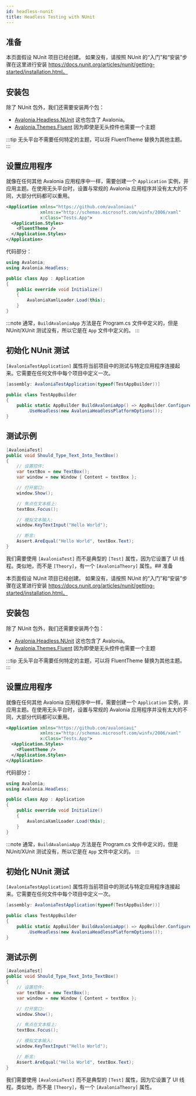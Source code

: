 ```yaml
---
id: headless-nunit
title: Headless Testing with NUnit
---
```


## 准备

本页面假设 NUnit 项目已经创建。
如果没有，请按照 NUnit 的“入门”和“安装”步骤在这里进行安装 https://docs.nunit.org/articles/nunit/getting-started/installation.html。

## 安装包

除了 NUnit 包外，我们还需要安装两个包：
- [Avalonia.Headless.NUnit](https://www.nuget.org/packages/Avalonia.Headless.NUnit) 这也包含了 Avalonia。
- [Avalonia.Themes.Fluent](https://www.nuget.org/packages/Avalonia.Themes.Fluent) 因为即使是无头控件也需要一个主题

:::tip
无头平台不需要任何特定的主题，可以将 FluentTheme 替换为其他主题。
:::

## 设置应用程序
就像在任何其他 Avalonia 应用程序中一样，需要创建一个 `Application` 实例，并应用主题。在使用无头平台时，设置与常规的 Avalonia 应用程序并没有太大的不同，大部分代码都可以重用。

```xml title=App.axaml
<Application xmlns="https://github.com/avaloniaui"
             xmlns:x="http://schemas.microsoft.com/winfx/2006/xaml"
             x:Class="Tests.App">
  <Application.Styles>
    <FluentTheme />
  </Application.Styles>
</Application>
```

代码部分：

```csharp title=App.axaml.cs
using Avalonia;
using Avalonia.Headless;

public class App : Application
{
    public override void Initialize()
    {
        AvaloniaXamlLoader.Load(this);
    }
}
```

:::note
通常，`BuildAvaloniaApp` 方法是在 Program.cs 文件中定义的，但是 NUnit/XUnit 测试没有，所以它是在 `App` 文件中定义的。
:::

## 初始化 NUnit 测试

`[AvaloniaTestApplication]` 属性将当前项目中的测试与特定应用程序连接起来。它需要在任何文件中每个项目中定义一次。

```csharp
[assembly: AvaloniaTestApplication(typeof(TestAppBuilder))]

public class TestAppBuilder
{
    public static AppBuilder BuildAvaloniaApp() => AppBuilder.Configure<App>()
        .UseHeadless(new AvaloniaHeadlessPlatformOptions());
}
```

## 测试示例

```csharp
[AvaloniaTest]
public void Should_Type_Text_Into_TextBox()
{
    // 设置控件:
    var textBox = new TextBox();
    var window = new Window { Content = textBox };

    // 打开窗口:
    window.Show();

    // 焦点在文本框上:
    textBox.Focus();

    // 模拟文本输入:
    window.KeyTextInput("Hello World");

    // 断言:
    Assert.AreEqual("Hello World", textBox.Text);
}
```

我们需要使用 `[AvaloniaTest]` 而不是典型的 `[Test]` 属性，因为它设置了 UI 线程。类似地，而不是 `[Theory]`，有一个 `[AvaloniaTheory]` 属性。## 准备

本页面假设 NUnit 项目已经创建。
如果没有，请按照 NUnit 的“入门”和“安装”步骤在这里进行安装 https://docs.nunit.org/articles/nunit/getting-started/installation.html。

## 安装包

除了 NUnit 包外，我们还需要安装两个包：
- [Avalonia.Headless.NUnit](https://www.nuget.org/packages/Avalonia.Headless.NUnit) 这也包含了 Avalonia。
- [Avalonia.Themes.Fluent](https://www.nuget.org/packages/Avalonia.Themes.Fluent) 因为即使是无头控件也需要一个主题

:::tip
无头平台不需要任何特定的主题，可以将 FluentTheme 替换为其他主题。
:::

## 设置应用程序
就像在任何其他 Avalonia 应用程序中一样，需要创建一个 `Application` 实例，并应用主题。在使用无头平台时，设置与常规的 Avalonia 应用程序并没有太大的不同，大部分代码都可以重用。

```xml title=App.axaml
<Application xmlns="https://github.com/avaloniaui"
             xmlns:x="http://schemas.microsoft.com/winfx/2006/xaml"
             x:Class="Tests.App">
  <Application.Styles>
    <FluentTheme />
  </Application.Styles>
</Application>
```

代码部分：

```csharp title=App.axaml.cs
using Avalonia;
using Avalonia.Headless;

public class App : Application
{
    public override void Initialize()
    {
        AvaloniaXamlLoader.Load(this);
    }
}
```

:::note
通常，`BuildAvaloniaApp` 方法是在 Program.cs 文件中定义的，但是 NUnit/XUnit 测试没有，所以它是在 `App` 文件中定义的。
:::

## 初始化 NUnit 测试

`[AvaloniaTestApplication]` 属性将当前项目中的测试与特定应用程序连接起来。它需要在任何文件中每个项目中定义一次。

```csharp
[assembly: AvaloniaTestApplication(typeof(TestAppBuilder))]

public class TestAppBuilder
{
    public static AppBuilder BuildAvaloniaApp() => AppBuilder.Configure<App>()
        .UseHeadless(new AvaloniaHeadlessPlatformOptions());
}
```

## 测试示例

```csharp
[AvaloniaTest]
public void Should_Type_Text_Into_TextBox()
{
    // 设置控件:
    var textBox = new TextBox();
    var window = new Window { Content = textBox };

    // 打开窗口:
    window.Show();

    // 焦点在文本框上:
    textBox.Focus();

    // 模拟文本输入:
    window.KeyTextInput("Hello World");

    // 断言:
    Assert.AreEqual("Hello World", textBox.Text);
}
```

我们需要使用 `[AvaloniaTest]` 而不是典型的 `[Test]` 属性，因为它设置了 UI 线程。类似地，而不是 `[Theory]`，有一个 `[AvaloniaTheory]` 属性。